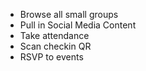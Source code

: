 - Browse all small groups
- Pull in Social Media Content
- Take attendance
- Scan checkin QR
- RSVP to events
